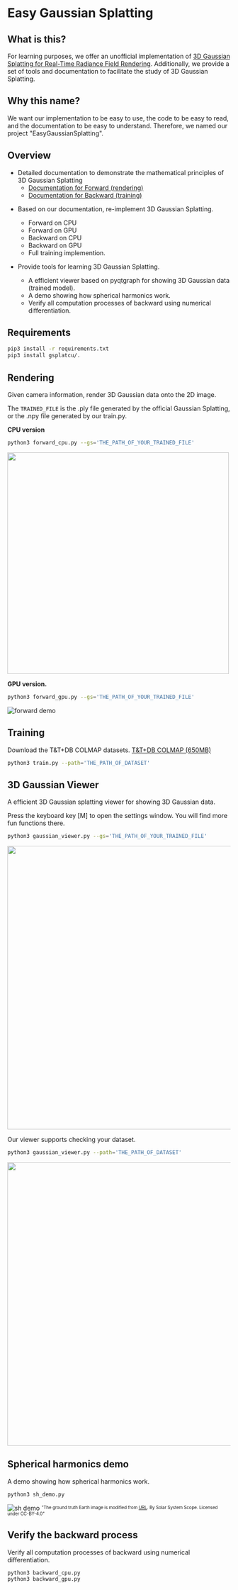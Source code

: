 # Easy Gaussian Splatting

## What is this? 

For learning purposes, we offer an unofficial implementation of [3D Gaussian Splatting
for Real-Time Radiance Field Rendering](https://repo-sam.inria.fr/fungraph/3d-gaussian-splatting/). Additionally, we provide a set of tools and documentation to facilitate the study of 3D Gaussian Splatting.


## Why this name?

We want our implementation to be easy to use, the code to be easy to read, and the documentation to be easy to understand. Therefore, we named our project "EasyGaussianSplatting".


## Overview 

* Detailed documentation to demonstrate the mathematical principles of 3D Gaussian Splatting
    - [Documentation for Forward (rendering)](docs/forward.pdf)
    - [Documentation for Backward (training)](docs/backward.pdf)

- Based on our documentation, re-implement 3D Gaussian Splatting.
    - Forward on CPU
    - Forward on GPU
    - Backward on CPU
    - Backward on GPU
    - Full training implemention.

- Provide tools for learning 3D Gaussian Splatting.
    -  A efficient viewer based on pyqtgraph for showing 3D Gaussian data (trained model).
    -  A demo showing how spherical harmonics work.
    -  Verify all computation processes of backward using numerical differentiation.

## Requirements 

```bash
pip3 install -r requirements.txt
pip3 install gsplatcu/.
```

## Rendering

Given camera information, render 3D Gaussian data onto the 2D image.

The `TRAINED_FILE` is the .ply file generated by the official Gaussian Splatting, or the .npy file generated by our train.py.

**CPU version**
```bash
python3 forward_cpu.py --gs='THE_PATH_OF_YOUR_TRAINED_FILE'
```

<img src="https://qiita-user-contents.imgix.net/https%3A%2F%2Fqiita-image-store.s3.ap-northeast-1.amazonaws.com%2F0%2F149168%2F19fd1eb4-37aa-1d6e-4c80-852954b3a158.gif?ixlib=rb-4.0.0&auto=format&gif-q=60&q=75&s=8ad35c737d6aa1b5857721610519bd77" width="500px">


**GPU version.**
```bash
python3 forward_gpu.py --gs='THE_PATH_OF_YOUR_TRAINED_FILE'
```
![forward demo](imgs/forward.png)

## Training

Download the T&T+DB COLMAP datasets.
[T&T+DB COLMAP (650MB)](https://repo-sam.inria.fr/fungraph/3d-gaussian-splatting/datasets/input/tandt_db.zip) 

```bash
python3 train.py --path='THE_PATH_OF_DATASET'
```

## 3D Gaussian Viewer 

A efficient 3D Gaussian splatting viewer for showing 3D Gaussian data. 

Press the keyboard key [M] to open the settings window. You will find more fun functions there.

```bash
python3 gaussian_viewer.py --gs='THE_PATH_OF_YOUR_TRAINED_FILE'
```

<img src="imgs/viewer.gif" width="640px">

Our viewer supports checking your dataset.

```bash
python3 gaussian_viewer.py --path='THE_PATH_OF_DATASET'
```

<img src="imgs/dataset.png" width="640px">


## Spherical harmonics demo

A demo showing how spherical harmonics work.

```bash
python3 sh_demo.py
```

![sh demo](imgs/sh_demo.gif)
<sup><sub>"The ground truth Earth image is modified from [URL](https://commons.wikimedia.org/wiki/File:Solarsystemscope_texture_8k_earth_daymap.jpg). By Solar System Scope. Licensed under CC-BY-4.0"</sub></sup>

## Verify the backward process

Verify all computation processes of backward using numerical differentiation.

```bash
python3 backward_cpu.py
python3 backward_gpu.py
```